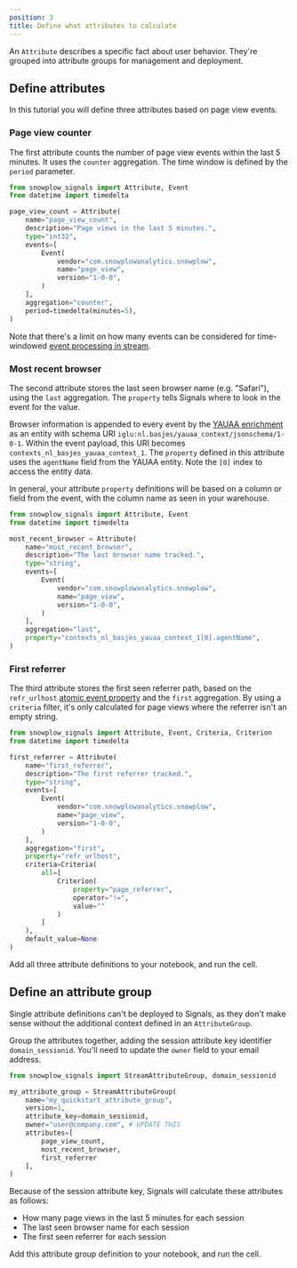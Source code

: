 ```yaml
---
position: 3
title: Define what attributes to calculate
---
```


An `Attribute` describes a specific fact about user behavior. They're grouped into attribute groups for management and deployment.

## Define attributes

In this tutorial you will define three attributes based on page view events.

### Page view counter

The first attribute counts the number of page view events within the last 5 minutes. It uses the `counter` aggregation. The time window is defined by the `period` parameter.

```python
from snowplow_signals import Attribute, Event
from datetime import timedelta

page_view_count = Attribute(
    name="page_view_count",
    description="Page views in the last 5 minutes.",
    type="int32",
    events=[
        Event(
            vendor="com.snowplowanalytics.snowplow",
            name="page_view",
            version="1-0-0",
        )
    ],
    aggregation="counter",
    period=timedelta(minutes=5),
)
```

Note that there's a limit on how many events can be considered for time-windowed [event processing in stream](/docs/signals/configuration/stream-calculations).

### Most recent browser

The second attribute stores the last seen browser name (e.g. "Safari"), using the `last` aggregation. The `property` tells Signals where to look in the event for the value.

Browser information is appended to every event by the [YAUAA enrichment](/docs/pipeline/enrichments/available-enrichments/yauaa-enrichment/) as an entity with schema URI `iglu:nl.basjes/yauaa_context/jsonschema/1-0-1`. Within the event payload, this URI becomes `contexts_nl_basjes_yauaa_context_1`. The `property` defined in this attribute uses the `agentName` field from the YAUAA entity. Note the `[0]` index to access the entity data.

In general, your attribute `property` definitions will be based on a column or field from the event, with the column name as seen in your warehouse.

```python
from snowplow_signals import Attribute, Event
from datetime import timedelta

most_recent_browser = Attribute(
    name="most_recent_browser",
    description="The last browser name tracked.",
    type="string",
    events=[
        Event(
            vendor="com.snowplowanalytics.snowplow",
            name="page_view",
            version="1-0-0",
        )
    ],
    aggregation="last",
    property="contexts_nl_basjes_yauaa_context_1[0].agentName",
)
```

### First referrer

The third attribute stores the first seen referrer path, based on the `refr_urlhost` [atomic event property](/docs/fundamentals/canonical-event/#platform-specific-fields) and the `first` aggregation. By using a `criteria` filter, it's only calculated for page views where the referrer isn't an empty string.

```python
from snowplow_signals import Attribute, Event, Criteria, Criterion
from datetime import timedelta

first_referrer = Attribute(
    name="first_referrer",
    description="The first referrer tracked.",
    type="string",
    events=[
        Event(
            vendor="com.snowplowanalytics.snowplow",
            name="page_view",
            version="1-0-0",
        )
    ],
    aggregation="first",
    property="refr_urlhost",
    criteria=Criteria(
        all=[
            Criterion(
                property="page_referrer",
                operator="!=",
                value=""
            )
        ]
    ),
    default_value=None
)
```

Add all three attribute definitions to your notebook, and run the cell.

## Define an attribute group

Single attribute definitions can't be deployed to Signals, as they don't make sense without the additional context defined in an `AttributeGroup`.

Group the attributes together, adding the session attribute key identifier `domain_sessionid`. You'll need to update the `owner` field to your email address.

```python
from snowplow_signals import StreamAttributeGroup, domain_sessionid

my_attribute_group = StreamAttributeGroup(
    name="my_quickstart_attribute_group",
    version=1,
    attribute_key=domain_sessionid,
    owner="user@company.com", # UPDATE THIS
    attributes=[
        page_view_count,
        most_recent_browser,
        first_referrer
    ],
)
```

Because of the session attribute key, Signals will calculate these attributes as follows:
* How many page views in the last 5 minutes for each session
* The last seen browser name for each session
* The first seen referrer for each session

Add this attribute group definition to your notebook, and run the cell.
